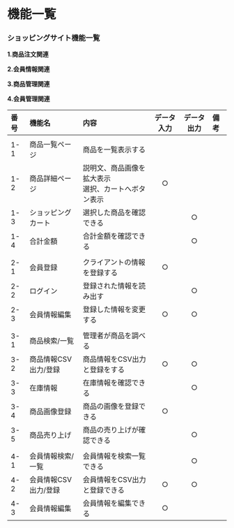 # 機能一覧
### ショッピングサイト機能一覧
**1.商品注文関連**

**2.会員情報関連**

**3.商品管理関連**

**4.会員管理関連**

|番号|機能名|内容|データ入力|データ出力|備考|
|:---|:---|:---|:---:|:----:|:---|
||||||||
|1-1|商品一覧ページ|商品を一覧表示する||||
|1-2|商品詳細ページ|説明文、商品画像を拡大表示<br>選択、カートへボタン表示|○|||
|1-3|ショッピングカート|選択した商品を確認できる||○||
|1-4|合計金額|合計金額を確認できる||○||
|||||||
|2-1|会員登録|クライアントの情報を登録する|○|||
|2-2|ログイン|登録された情報を読み出す||○||
|2-3|会員情報編集|登録した情報を変更する|○|○||
|||||||
|3-1|商品検索/一覧|管理者が商品を調べる||||
|3-2|商品情報CSV出力/登録|商品情報をCSV出力と登録をする|○|○||
|3-3|在庫情報|在庫情報を確認できる||○||
|3-4|商品画像登録|商品の画像を登録できる|○|||
|3-5|商品売り上げ|商品の売り上げが確認できる||○||
|||||||
|4-1|会員情報検索/一覧|会員情報を検索一覧できる||○||
|4-2|会員情報CSV出力/登録|会員情報をCSV出力と登録できる|○|○||
|4-3|会員情報編集|会員情報を編集できる|○|||
